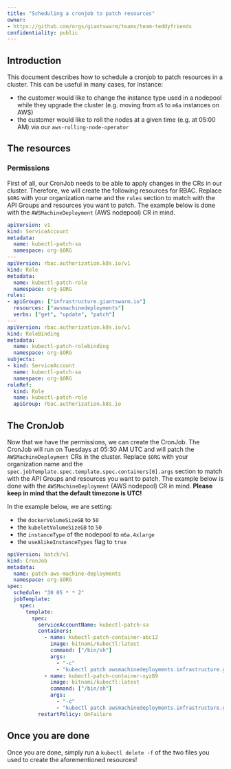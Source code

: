 ```yaml
---
title: "Scheduling a cronjob to patch resources"
owner:
- https://github.com/orgs/giantswarm/teams/team-teddyfriends
confidentiality: public
---
```


## Introduction

This document describes how to schedule a cronjob to patch resources in a cluster. This can be useful in many cases, for instance:

- the customer would like to change the instance type used in a nodepool while they upgrade the cluster (e.g. moving from `m5` to `m6a` instances on AWS)
- the customer would like to roll the nodes at a given time (e.g. at 05:00 AM) via our `aws-rolling-node-operator`

## The resources

### Permissions

First of all, our CronJob needs to be able to apply changes in the CRs in our cluster. Therefore, we will create the following resources for RBAC. Replace `$ORG` with your organization name and the `rules` section to match with the API Groups and resources you want to patch. The example below is done with the `AWSMachineDeployment` (AWS nodepool) CR in mind.

```yaml
apiVersion: v1
kind: ServiceAccount
metadata:
  name: kubectl-patch-sa
  namespace: org-$ORG
---
apiVersion: rbac.authorization.k8s.io/v1
kind: Role
metadata:
  name: kubectl-patch-role
  namespace: org-$ORG
rules:
- apiGroups: ["infrastructure.giantswarm.io"]
  resources: ["awsmachinedeployments"]
  verbs: ["get", "update", "patch"]
---
apiVersion: rbac.authorization.k8s.io/v1
kind: RoleBinding
metadata:
  name: kubectl-patch-rolebinding
  namespace: org-$ORG
subjects:
- kind: ServiceAccount
  name: kubectl-patch-sa
  namespace: org-$ORG
roleRef:
  kind: Role
  name: kubectl-patch-role
  apiGroup: rbac.authorization.k8s.io
```

## The CronJob

Now that we have the permissions, we can create the CronJob. The CronJob will run on Tuesdays at 05:30 AM UTC and will patch the `AWSMachineDeployment` CRs in the cluster. Replace `$ORG` with your organization name and the `spec.jobTemplate.spec.template.spec.containers[0].args` section to match with the API Groups and resources you want to patch. The example below is done with the `AWSMachineDeployment` (AWS nodepool) CR in mind. **Please keep in mind that the default timezone is UTC!**

In the example below, we are setting:
- the `dockerVolumeSizeGB` to `50`
- the `kubeletVolumeSizeGB` to `50`
- the `instanceType` of the nodepool to `m6a.4xlarge`
- the `useAlikeInstanceTypes` flag to `true`

```yaml
apiVersion: batch/v1
kind: CronJob
metadata:
  name: patch-aws-machine-deployments
  namespace: org-$ORG
spec:
  schedule: "30 05 * * 2"
  jobTemplate:
    spec:
      template:
        spec:
          serviceAccountName: kubectl-patch-sa
          containers:
            - name: kubectl-patch-container-abc12
              image: bitnami/kubectl:latest
              command: ["/bin/sh"]
              args:
                - "-c"
                - "kubectl patch awsmachinedeployments.infrastructure.giantswarm.io abc12 -n org-$ORG --type='json' -p='[{\"op\": \"replace\", \"path\": \"/spec/nodePool/machine/dockerVolumeSizeGB\", \"value\": 50}, {\"op\": \"replace\", \"path\": \"/spec/nodePool/machine/kubeletVolumeSizeGB\", \"value\": 50}, {\"op\": \"replace\", \"path\": \"/spec/provider/worker/instanceType\", \"value\": \"m6a.4xlarge\"}, {\"op\": \"replace\", \"path\": \"/spec/provider/worker/useAlikeInstanceTypes\", \"value\": true}]'"
            - name: kubectl-patch-container-xyz89
              image: bitnami/kubectl:latest
              command: ["/bin/sh"]
              args:
                - "-c"
                - "kubectl patch awsmachinedeployments.infrastructure.giantswarm.io xyz89 -n org-$ORG --type='json' -p='[{\"op\": \"replace\", \"path\": \"/spec/nodePool/machine/dockerVolumeSizeGB\", \"value\": 50}, {\"op\": \"replace\", \"path\": \"/spec/nodePool/machine/kubeletVolumeSizeGB\", \"value\": 50}, {\"op\": \"replace\", \"path\": \"/spec/provider/worker/instanceType\", \"value\": \"m6a.4xlarge\"}, {\"op\": \"replace\", \"path\": \"/spec/provider/worker/useAlikeInstanceTypes\", \"value\": true}]'"
          restartPolicy: OnFailure
```

## Once you are done

Once you are done, simply run a `kubectl delete -f` of the two files you used to create the aforementioned resources!